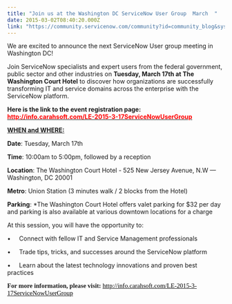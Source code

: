 ```yaml
---
title: "Join us at the Washington DC ServiceNow User Group  March  "
date: 2015-03-02T08:40:20.000Z
link: "https://community.servicenow.com/community?id=community_blog&sys_id=18fd622ddbd0dbc01dcaf3231f9619c6"
---
```

<p>We are excited to announce the next ServiceNow User group meeting in Washington DC! </p><p></p><p>Join ServiceNow specialists and expert users from the federal government, public sector and other industries on <strong>Tuesday, March 17th at The Washington Court Hotel</strong> to discover how organizations are successfully transforming IT and service domains across the enterprise with the ServiceNow platform. </p><p></p><p><strong>Here is the link to the event registration page: <a href="http://info.carahsoft.com/LE-2015-3-17ServiceNowUserGroup" title="http://info.carahsoft.com/LE-2015-3-17ServiceNowUserGroup"><span style="color: #ff0000;">http://info.carahsoft.com/LE-2015-3-17ServiceNowUserGroup </span></a></strong> </p><p></p><p><strong style="text-decoration: underline;">WHEN and WHERE:</strong></p><p><strong>Date</strong>: Tuesday, March 17th</p><p><strong>Time</strong>: 10:00am to 5:00pm, followed by a reception</p><p><strong>Location</strong>: The Washington Court Hotel - 525 New Jersey Avenue, N.W — Washington, DC 20001</p><p><strong>Metro</strong>: Union Station (3 minutes walk / 2 blocks from the Hotel)</p><p><strong>Parking</strong>: *The Washington Court Hotel offers valet parking for $32 per day and parking is also available at various downtown locations for a charge</p><p></p><p>At this session, you will have the opportunity to:</p><p></p><p>•     Connect with fellow IT and Service Management professionals </p><p>•     Trade tips, tricks, and successes around the ServiceNow platform</p><p>•     Learn about the latest technology innovations and proven best practices</p><p></p><p><span style="font-style: inherit; font-size: 11pt; font-family: Calibri;"><strong style="font-style: inherit; font-family: inherit;">For more information, please visit: </strong><a href="http://info.carahsoft.com/LE-2015-3-17ServiceNowUserGroup" title="http://info.carahsoft.com/LE-2015-3-17ServiceNowUserGroup"><span style="color: #000000;">http://info.carahsoft.com/LE-2015-3-17ServiceNowUserGroup </span></a><strong style="font-style: inherit; font-family: inherit;"><br/></strong></span></p>
